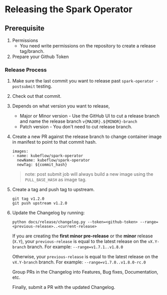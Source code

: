 # Releasing the Spark Operator

## Prerequisite

1. Permissions
   - You need write permissions on the repository to create a release tag/branch.
2. Prepare your Github Token

### Release Process

1. Make sure the last commit you want to release past `spark-operator -postsubmit` testing.

2. Check out that commit.

3. Depends on what version you want to release,

   - Major or Minor version - Use the GitHub UI to cut a release branch and name the release branch `v{MAJOR}.${MINOR}-branch`
   - Patch version - You don't need to cut release branch.

4. Create a new PR against the release branch to change container image in manifest to point to that commit hash.

   ```
   images:
   - name: kubeflow/spark-operator 
     newName: kubeflow/spark-operator
     newTag: ${commit_hash}
   ```

   > note: post submit job will always build a new image using the `PULL_BASE_HASH` as image tag.

5. Create a tag and push tag to upstream.

   ```
   git tag v1.2.0
   git push upstream v1.2.0
   ```

6. Update the Changelog by running:

   ```
   python docs/release/changelog.py --token=<github-token> --range=<previous-release>..<current-release>
   ```

   If you are creating the **first minor pre-release** or the **minor** release (`X.Y`), your
   `previous-release` is equal to the latest release on the `vX.Y-branch` branch.
   For example: `--range=v1.7.1..v1.8.0`

   Otherwise, your `previous-release` is equal to the latest release on the `vX.Y-branch` branch.
   For example: `--range=v1.7.0..v1.8.0-rc.0`

   Group PRs in the Changelog into Features, Bug fixes, Documentation, etc.

   Finally, submit a PR with the updated Changelog.
